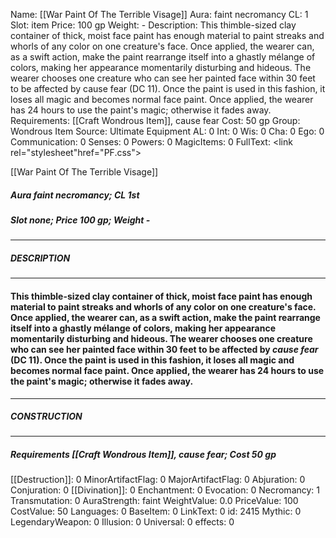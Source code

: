 Name: [[War Paint Of The Terrible Visage]]
Aura: faint necromancy
CL: 1
Slot: item
Price: 100 gp
Weight: -
Description: This thimble-sized clay container of thick, moist face paint has enough material to paint streaks and whorls of any color on one creature's face. Once applied, the wearer can, as a swift action, make the paint rearrange itself into a ghastly m&#233;lange of colors, making her appearance momentarily disturbing and hideous. The wearer chooses one creature who can see her painted face within 30 feet to be affected by cause fear (DC 11). Once the paint is used in this fashion, it loses all magic and becomes normal face paint. Once applied, the wearer has 24 hours to use the paint's magic; otherwise it fades away.
Requirements: [[Craft Wondrous Item]], cause fear
Cost: 50 gp
Group: Wondrous Item
Source: Ultimate Equipment
AL: 0
Int: 0
Wis: 0
Cha: 0
Ego: 0
Communication: 0
Senses: 0
Powers: 0
MagicItems: 0
FullText: <link rel="stylesheet"href="PF.css"><div class="heading"><p class="alignleft">[[War Paint Of The Terrible Visage]]</p><div style="clear: both;"></div></div><div><h5><b>Aura </b>faint necromancy; <b>CL </b>1st</h5><h5><b>Slot </b>none; <b>Price </b>100 gp; <b>Weight </b>-</h5></div><hr/><div><h5><b>DESCRIPTION</b></h5></div><hr/><div><h4><p>This thimble-sized clay container of thick, moist face paint has enough material to paint streaks and whorls of any color on one creature's face. Once applied, the wearer can, as a swift action, make the paint rearrange itself into a ghastly m&#233;lange of colors, making her appearance momentarily disturbing and hideous. The wearer chooses one creature who can see her painted face within 30 feet to be affected by <i>cause fear</i> (DC 11). Once the paint is used in this fashion, it loses all magic and becomes normal face paint. Once applied, the wearer has 24 hours to use the paint's magic; otherwise it fades away.</p></h4></div><hr/><div><h5><b>CONSTRUCTION</b></h5></div><hr/><div><h5><b>Requirements </b>[[Craft Wondrous Item]], <i>cause fear</i>; <b>Cost </b>50 gp</h5></div>
[[Destruction]]: 0
MinorArtifactFlag: 0
MajorArtifactFlag: 0
Abjuration: 0
Conjuration: 0
[[Divination]]: 0
Enchantment: 0
Evocation: 0
Necromancy: 1
Transmutation: 0
AuraStrength: faint
WeightValue: 0.0
PriceValue: 100
CostValue: 50
Languages: 0
BaseItem: 0
LinkText: 0
id: 2415
Mythic: 0
LegendaryWeapon: 0
Illusion: 0
Universal: 0
effects: 0
